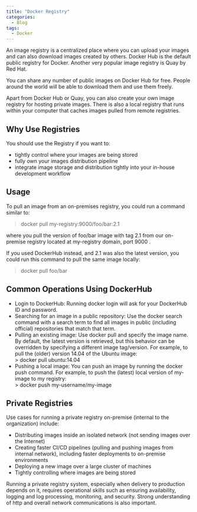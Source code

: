 ```yaml
---
title: "Docker Registry"
categories:
  - Blog
tags:
  - Docker
---
```


An image registry is a centralized place where you can upload your images and can also download images created by others. Docker Hub is the default public registry for Docker. Another very popular image registry is Quay by Red Hat. 

You can share any number of public images on Docker Hub for free. People around the world will be able to download them and use them freely. 

Apart from Docker Hub or Quay, you can also create your own image registry for hosting private images. There is also a local registry that runs within your computer that caches images pulled from remote registries.

<h2>Why Use Registries</h2>

You should use the Registry if you want to:
<ul>
<li>tightly control where your images are being stored</li>
<li>fully own your images distribution pipeline</li>
<li>integrate image storage and distribution tightly into your in-house development workflow</li>
</ul>

<h2>Usage</h2>

To pull an image from an on-premises registry, you could run a command similar to:

> docker pull my-registry:9000/foo/bar:2.1

where you pull the version of foo/bar image with tag 2.1 from our on-premise registry located at my-registry domain, port 9000 .

If you used DockerHub instead, and 2.1 was also the latest version, you could run this command to pull the same image locally:

> docker pull foo/bar

<h2>Common Operations Using DockerHub</h2>
<ul>
<li>Login to DockerHub: Running docker login will ask for your DockerHub ID and password.</li>
<li>Searching for an image in a public repository: Use the docker search command with a search term to find all images in public (including official) repositories that match that term.</li>
<li>Pulling an existing image: Use docker pull and specify the image name. By default, the latest version is retrieved, but this behavior can be overridden by specifying a different image tag/version. For example, to pull the (older) version 14.04 of the Ubuntu image:
<br/>
> docker pull ubuntu:14.04
</li>
<li>Pushing a local image: You can push an image by running the docker push command. For example, to push the (latest) local version of my-image to my registry:
<br/>
> docker push my-username/my-image
</li>
</ul>

<h2>Private Registries</h2>

Use cases for running a private registry on-premise (internal to the organization) include:
<ul>
<li>Distributing images inside an isolated network (not sending images over the Internet)</li>
<li>Creating faster CI/CD pipelines (pulling and pushing images from internal network), including faster deployments to on-premise environments</li>
<li>Deploying a new image over a large cluster of machines</li>
<li>Tightly controlling where images are being stored</li>
</ul>

Running a private registry system, especially when delivery to production depends on it, requires operational skills such as ensuring availability, logging and log processing, monitoring, and security. Strong understanding of http and overall network communications is also important.